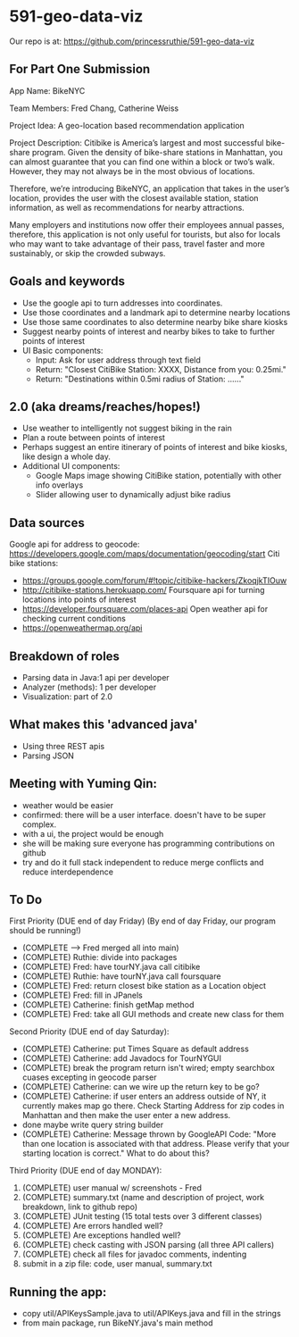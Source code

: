# 591-geo-data-viz
Our repo is at: https://github.com/princessruthie/591-geo-data-viz

## For Part One Submission
App Name: BikeNYC

Team Members: Fred Chang, Catherine Weiss

Project Idea: A geo-location based recommendation application

Project Description:
Citibike is America’s largest and most successful bike-share program. Given the density of bike-share stations in Manhattan, you can almost guarantee that you can find one within a block or two’s walk. However, they may not always be in the most obvious of locations. 

Therefore, we’re introducing BikeNYC, an application that takes in the user’s location, provides the user with the closest available station, station information, as well as recommendations for nearby attractions.

Many employers and institutions now offer their employees annual passes, therefore, this application is not only useful for tourists, but also for locals who may want to take advantage of their pass, travel faster and more sustainably, or skip the crowded subways.


## Goals and keywords
- Use the google api to turn addresses into coordinates.
- Use those coordinates and a landmark api to determine nearby locations
- Use those same coordinates to also determine nearby bike share kiosks
- Suggest nearby points of interest and nearby bikes to take to further points of interest
- UI Basic components:
  - Input: Ask for user address through text field
  - Return: "Closest CitiBike Station: XXXX, Distance from you: 0.25mi."
  - Return: "Destinations within 0.5mi radius of Station: ......"

## 2.0 (aka dreams/reaches/hopes!)
- Use weather to intelligently not suggest biking in the rain
- Plan a route between points of interest
- Perhaps suggest an entire itinerary of points of interest and bike kiosks, like design a whole day.
- Additional UI components:
  - Google Maps image showing CitiBike station, potentially with other info overlays
  - Slider allowing user to dynamically adjust bike radius


## Data sources
Google api for address to geocode: 
https://developers.google.com/maps/documentation/geocoding/start
Citi bike stations:	
- https://groups.google.com/forum/#!topic/citibike-hackers/ZkoqjkTIOuw	
- http://citibike-stations.herokuapp.com/
Foursquare api for turning locations into points of interest
- https://developer.foursquare.com/places-api
Open weather api for checking current conditions
- https://openweathermap.org/api

## Breakdown of roles
- Parsing data in Java:1 api per developer
- Analyzer (methods): 1 per developer
- Visualization: part of 2.0

## What makes this 'advanced java'
- Using three REST apis
- Parsing JSON

## Meeting with Yuming Qin:
- weather would be easier
- confirmed: there will be a user interface. doesn't have to be super complex. 
- with a ui, the project would be enough
- she will be making sure everyone has programming contributions on github
- try and do it full stack independent to reduce merge conflicts and reduce interdependence

## To Do
First Priority (DUE end of day Friday) (By end of day Friday, our program should be running!)
- (COMPLETE --> Fred merged all into main) 
- (COMPLETE) Ruthie: divide into packages
- (COMPLETE) Fred: have tourNY.java call citibike
- (COMPLETE) Ruthie: have tourNY.java call foursquare
- (COMPLETE) Fred: return closest bike station as a Location object
- (COMPLETE) Fred: fill in JPanels
- (COMPLETE) Catherine: finish getMap method
- (COMPLETE) Fred: take all GUI methods and create new class for them

Second Priority (DUE end of day Saturday):
- (COMPLETE) Catherine: put Times Square as default address
- (COMPLETE) Catherine: add Javadocs for TourNYGUI
- (COMPLETE) break the program return isn't wired; empty searchbox cuases excepting in geocode parser
- (COMPLETE) Catherine: can we wire up the return key to be go?
- (COMPLETE) Catherine: if user enters an address outside of NY, it currently makes map go there. Check Starting Address for zip codes in Manhattan and then make the user enter a new address.
- done maybe write query string builder
- (COMPLETE) Catherine: Message thrown by GoogleAPI Code: "More than one location is associated with that address. Please verify that your starting location is correct." What to do about this?

Third Priority (DUE end of day MONDAY):
1. (COMPLETE) user manual w/ screenshots - Fred
2. (COMPLETE) summary.txt (name and description of project, work breakdown, link to github repo)
3. (COMPLETE) JUnit testing (15 total tests over 3 different classes)
4. (COMPLETE) Are errors handled well?
5. (COMPLETE) Are exceptions handled well?
6. (COMPLETE) check casting with JSON parsing (all three API callers)
7. (COMPLETE) check all files for javadoc comments, indenting
8. submit in a zip file: code, user manual, summary.txt



## Running the app:
- copy util/APIKeysSample.java to util/APIKeys.java and fill in the strings
- from main package, run BikeNY.java's main method


